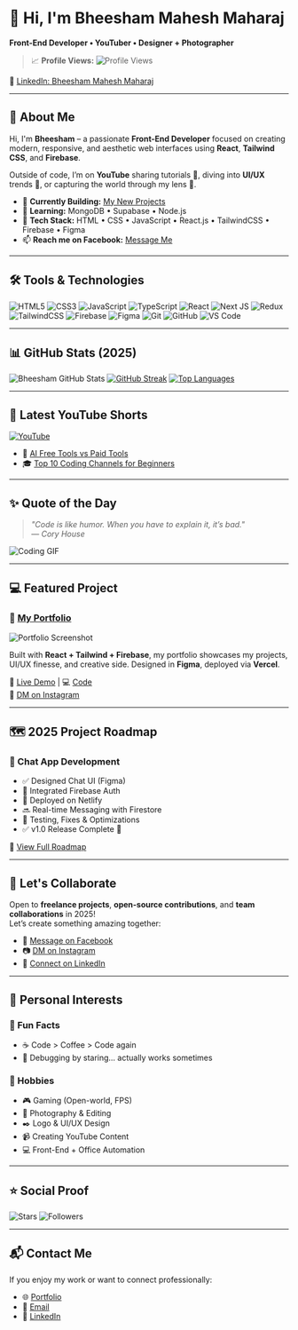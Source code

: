 # 👋 Hi, I'm Bheesham Mahesh Maharaj

**Front-End Developer • YouTuber • Designer + Photographer**

> 📈 **Profile Views:** ![Profile Views](https://komarev.com/ghpvc/?username=Bheesham-mm&color=blue&style=flat)

🔗 [LinkedIn: Bheesham Mahesh Maharaj](https://pk.linkedin.com/in/bheesham057)

---

## 🚀 About Me

Hi, I'm **Bheesham** – a passionate **Front-End Developer** focused on creating modern, responsive, and aesthetic web interfaces using **React**, **Tailwind CSS**, and **Firebase**.

Outside of code, I’m on **YouTube** sharing tutorials 🎥, diving into **UI/UX** trends 🎨, or capturing the world through my lens 📸.

- 🔭 **Currently Building:** [My New Projects](https://github.com/Bheesham-mm)
- 🌱 **Learning:** MongoDB • Supabase • Node.js
- 💼 **Tech Stack:** HTML • CSS • JavaScript • React.js • TailwindCSS • Firebase • Figma
- 📫 **Reach me on Facebook:** [Message Me](https://www.facebook.com/profile.php?id=100076744035847)

---

## 🛠️ Tools & Technologies

![HTML5](https://img.shields.io/badge/HTML5-%23E34F26.svg?style=for-the-badge&logo=html5&logoColor=white)
![CSS3](https://img.shields.io/badge/CSS3-%231572B6.svg?style=for-the-badge&logo=css3&logoColor=white)
![JavaScript](https://img.shields.io/badge/JavaScript-%23F7DF1E.svg?style=for-the-badge&logo=javascript&logoColor=black)
![TypeScript](https://img.shields.io/badge/TypeScript-%23007ACC.svg?style=for-the-badge&logo=typescript&logoColor=white)
![React](https://img.shields.io/badge/React-%2320232a.svg?style=for-the-badge&logo=react&logoColor=%2361DAFB)
![Next JS](https://img.shields.io/badge/Next.js-000000?style=for-the-badge&logo=next.js&logoColor=white)
![Redux](https://img.shields.io/badge/Redux-%23593d88.svg?style=for-the-badge&logo=redux&logoColor=white)
![TailwindCSS](https://img.shields.io/badge/Tailwind_CSS-38B2AC?style=for-the-badge&logo=tailwind-css&logoColor=white)
![Firebase](https://img.shields.io/badge/Firebase-FFCA28?style=for-the-badge&logo=firebase&logoColor=black)
![Figma](https://img.shields.io/badge/Figma-F24E1E?style=for-the-badge&logo=figma&logoColor=white)
![Git](https://img.shields.io/badge/Git-%23F05033.svg?style=for-the-badge&logo=git&logoColor=white)
![GitHub](https://img.shields.io/badge/GitHub-%23121011.svg?style=for-the-badge&logo=github&logoColor=white)
![VS Code](https://img.shields.io/badge/VS%20Code-0078d7.svg?style=for-the-badge&logo=visual-studio-code&logoColor=white)

---

## 📊 GitHub Stats (2025)

![Bheesham GitHub Stats](https://github-readme-stats.vercel.app/api?username=Bheesham-mm&show_icons=true&theme=radical)
[![GitHub Streak](https://streak-stats.demolab.com/?user=Bheesham-mm&theme=radical)](https://git.io/streak-stats)
[![Top Languages](https://github-readme-stats.vercel.app/api/top-langs/?username=Bheesham-mm&layout=compact&theme=radical)](https://github.com/anuraghazra/github-readme-stats)

---

## 📝 Latest YouTube Shorts

[![YouTube](https://img.shields.io/badge/YouTube-Bheesham057-red?style=for-the-badge&logo=youtube&logoColor=white)](https://www.youtube.com/@bheesham057)

- 🎥 [AI Free Tools vs Paid Tools](https://youtube.com/shorts/xSFjguzgwmI?si=BEAxOgEANy3Nd1DB)
- 🎓 [Top 10 Coding Channels for Beginners](https://youtube.com/shorts/d9JNQKU57Wo?si=tjcwK7tqWb7nnE60)

---

## ✨ Quote of the Day

> *"Code is like humor. When you have to explain it, it’s bad."*  
> — *Cory House*

![Coding GIF](https://media.giphy.com/media/13HgwGsXF0aiGY/giphy.gif)

---

## 💻 Featured Project

### 🚀 [My Portfolio](https://bheeshamportfolio.netlify.app/)
![Portfolio Screenshot](https://i.ibb.co/Y7vPS64B/portfolio-3.jpg)

Built with **React + Tailwind + Firebase**, my portfolio showcases my projects, UI/UX finesse, and creative side. Designed in **Figma**, deployed via **Vercel**.

🔗 [Live Demo](https://bheeshamportfolio.netlify.app/) | 💻 [Code](https://github.com/Bheesham-mm/bheeshamportfolio)  
📩 [DM on Instagram](https://instagram.com/bheeshammahesh)

---

## 🗺️ 2025 Project Roadmap

### 🔧 Chat App Development
- ✅ Designed Chat UI (Figma)
- 🔄 Integrated Firebase Auth
- 🚀 Deployed on Netlify
- 🔜 Real-time Messaging with Firestore
- 🧪 Testing, Fixes & Optimizations
- ✅ v1.0 Release Complete 🎉

📌 [View Full Roadmap](https://www.facebook.com/permalink.php?story_fbid=pfbid02v5eenCy9ujuKDXYjFPpmfXx6aocF3t4bnygaRoQSjUo1HoECDk2atDwPwdjw1NmZl&id=61575361256526)

---

## 🤝 Let's Collaborate

Open to **freelance projects**, **open-source contributions**, and **team collaborations** in 2025!  
Let’s create something amazing together:

- 📩 [Message on Facebook](https://facebook.com/PahechanCoding)
- 📷 [DM on Instagram](https://instagram.com/bheeshammahesh)
- 💼 [Connect on LinkedIn](https://linkedin.com/in/bheesham-mahesh-maharaj)

---

## 🎉 Personal Interests

### 🤔 Fun Facts
- ☕ Code > Coffee > Code again
- 👀 Debugging by staring... actually works sometimes

### 🎨 Hobbies
- 🎮 Gaming (Open-world, FPS)
- 📸 Photography & Editing
- ✒️ Logo & UI/UX Design
- 📹 Creating YouTube Content
- 💻 Front-End + Office Automation

---

## ⭐ Social Proof

![Stars](https://img.shields.io/github/stars/Bheesham-mm?style=social)
![Followers](https://img.shields.io/github/followers/Bheesham-mm?style=social)

---

## 📬 Contact Me

If you enjoy my work or want to connect professionally:

- 🌐 [Portfolio](https://bheeshamportfolio.netlify.app/)
- 📧 [Email](mailto:bhk25mm@gmail.com)
- 💼 [LinkedIn](https://linkedin.com/in/bheesham-mahesh-maharaj)
